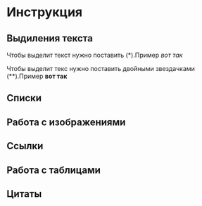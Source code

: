 # Инструкция

## Выдиления текста 

Чтобы выделит текст нужно поставить (*).Пример
*вот так*

Чтобы выделит текс нужно поставить двойными звездачками (**).Пример **вот так**



## Списки

## Работа с изображениями

## Ссылки

## Работа с таблицами

## Цитаты
